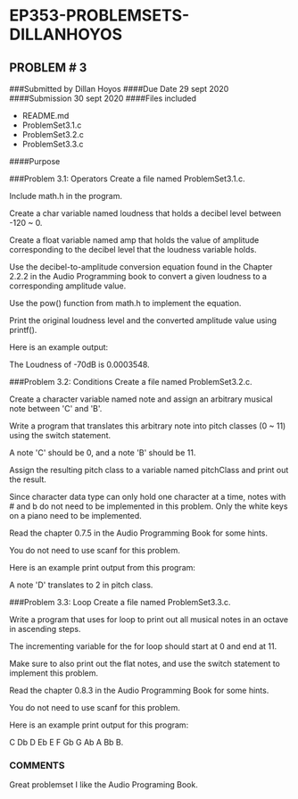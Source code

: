 # EP353-PROBLEMSETS-DILLANHOYOS
## PROBLEM # 3

###Submitted by
Dillan Hoyos
####Due Date
29 sept 2020
####Submission
30 sept 2020
####Files included
 * README.md
 * ProblemSet3.1.c
 * ProblemSet3.2.c
 * ProblemSet3.3.c

####Purpose 

###Problem 3.1: Operators
Create a file named ProblemSet3.1.c.

Include math.h in the program.

Create a char variable named loudness that holds a decibel level between -120 ~ 0.

Create a float variable named amp that holds the value of amplitude corresponding to the decibel level that the loudness variable holds.

Use the decibel-to-amplitude conversion equation found in the Chapter 2.2.2 in the Audio Programming book to convert a given loudness to a corresponding amplitude value.

Use the pow() function from math.h to implement the equation.

Print the original loudness level and the converted amplitude value using printf().

Here is an example output:

  The Loudness of -70dB is 0.0003548.
  
###Problem 3.2: Conditions
Create a file named ProblemSet3.2.c.

Create a character variable named note and assign an arbitrary musical note between 'C' and 'B'.

Write a program that translates this arbitrary note into pitch classes (0 ~ 11) using the switch statement.

A note 'C' should be 0, and a note 'B' should be 11.

Assign the resulting pitch class to a variable named pitchClass and print out the result.

Since character data type can only hold one character at a time, notes with # and b do not need to be implemented in this problem. Only the white keys on a piano need to be implemented.

Read the chapter 0.7.5 in the Audio Programming Book for some hints.

You do not need to use scanf for this problem.

Here is an example print output from this program:

  A note 'D' translates to 2 in pitch class.
  
###Problem 3.3: Loop
Create a file named ProblemSet3.3.c.

Write a program that uses for loop to print out all musical notes in an octave in ascending steps.

The incrementing variable for the for loop should start at 0 and end at 11.

Make sure to also print out the flat notes, and use the switch statement to implement this problem.

Read the chapter 0.8.3 in the Audio Programming Book for some hints.

You do not need to use scanf for this problem.

Here is an example print output for this program:

  C Db D Eb E F Gb G Ab A Bb B.
  
### COMMENTS
Great problemset I like the Audio Programing Book. 
